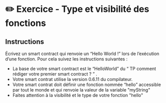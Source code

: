 # ✏️ Exercice - Type et visibilité des fonctions

## Instructions

Écrivez un smart contract qui renvoie un “Hello World !” lors de l’exécution d’une fonction. Pour cela suivez les instructions suivantes :

- La base de votre smart contract est le “HelloWorld” du  “ TP comment rédiger votre premier smart contract ? ” .
- Votre smart contrat utilise la version 0.6.11 du compilateur.
- Votre smart contrat doit définir une fonction nommée “hello” accessible par tout le monde et qui renvoie la valeur de la variable "myString"
- Faites attention à la visibilité et le type de votre fonction "hello"
